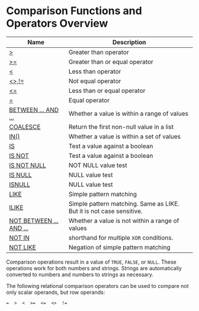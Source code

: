 # **Comparison Functions and Operators Overview**

| Name | Description|
|---|-----|
| [>](greater-than.md) | Greater than operator |
| [>=](greater-than-or-equal.md) | Greater than or equal operator |
| [<](less-than.md) | Less than operator |
| [<>,!=](not-equal.md) | Not equal operator |
| [<=](less-than-or-equal.md) | Less than or equal operator |
| [=](assign-equal.md) | Equal operator|
| [BETWEEN ... AND ...](between.md) | Whether a value is within a range of values |
| [COALESCE](coalesce.md)|Return the first non-null value in a list|
| [IN()](in.md) | Whether a value is within a set of values |
| [IS](is.md) | Test a value against a boolean |
| [IS NOT](is-not.md) | Test a value against a boolean |
| [IS NOT NULL](is-not-null.md) | NOT NULL value test |
| [IS NULL](is-null.md) | NULL value test |
| [ISNULL](function_isnull.md) | NULL value test |
| [LIKE](like.md) | Simple pattern matching |
| [ILIKE](ilike.md) | Simple pattern matching. Same as LIKE. But it is not case sensitive. |
| [NOT BETWEEN ... AND ...](not-between.md) | Whether a value is not within a range of values |
| [NOT IN](not-in.md) | shorthand for multiple `XOR` conditions. |
| [NOT LIKE](not-like.md) | Negation of simple pattern matching |

Comparison operations result in a value of `TRUE`, `FALSE`, or `NULL`. These operations work for both numbers and strings. Strings are automatically converted to numbers and numbers to strings as necessary.

The following relational comparison operators can be used to compare not only scalar operands, but row operands:

```
=  >  <  >=  <=  <>  !=
```
